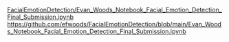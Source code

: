 [FacialEmotionDetection/Evan_Woods_Notebook_Facial_Emotion_Detection_Final_Submission.ipynb
](https://github.com/efwoods/FacialEmotionDetection/blob/main/Evan_Woods_Notebook_Facial_Emotion_Detection_Final_Submission.ipynb)https://github.com/efwoods/FacialEmotionDetection/blob/main/Evan_Woods_Notebook_Facial_Emotion_Detection_Final_Submission.ipynb
